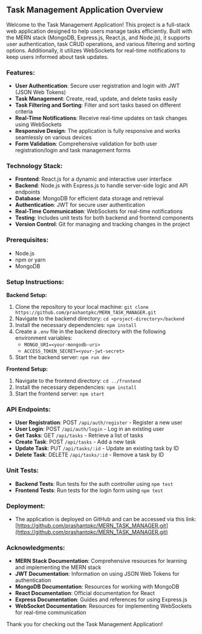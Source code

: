 ## Task Management Application Overview

Welcome to the Task Management Application! This project is a full-stack web application designed to help users manage tasks efficiently. Built with the MERN stack (MongoDB, Express.js, React.js, and Node.js), it supports user authentication, task CRUD operations, and various filtering and sorting options. Additionally, it utilizes WebSockets for real-time notifications to keep users informed about task updates.

### Features:

- **User Authentication**: Secure user registration and login with JWT (JSON Web Tokens)
- **Task Management**: Create, read, update, and delete tasks easily
- **Task Filtering and Sorting**: Filter and sort tasks based on different criteria
- **Real-Time Notifications**: Receive real-time updates on task changes using WebSockets
- **Responsive Design**: The application is fully responsive and works seamlessly on various devices
- **Form Validation**: Comprehensive validation for both user registration/login and task management forms

### Technology Stack:

- **Frontend**: React.js for a dynamic and interactive user interface
- **Backend**: Node.js with Express.js to handle server-side logic and API endpoints
- **Database**: MongoDB for efficient data storage and retrieval
- **Authentication**: JWT for secure user authentication
- **Real-Time Communication**: WebSockets for real-time notifications
- **Testing**: Includes unit tests for both backend and frontend components
- **Version Control**: Git for managing and tracking changes in the project

### Prerequisites:

- Node.js
- npm or yarn
- MongoDB

### Setup Instructions:

**Backend Setup:**

1. Clone the repository to your local machine: `git clone https://github.com/prashantpkc/MERN_TASK_MANAGER.git`
2. Navigate to the backend directory: `cd <project-directory>/backend`
3. Install the necessary dependencies: `npm install`
4. Create a `.env` file in the backend directory with the following environment variables:
    - `MONGO_URI=<your-mongodb-uri>`
    - `ACCESS_TOKEN_SECRET=<your-jwt-secret>`
5. Start the backend server: `npm run dev`

**Frontend Setup:**

1. Navigate to the frontend directory: `cd ../frontend`
2. Install the necessary dependencies: `npm install`
3. Start the frontend server: `npm start`

### API Endpoints:

- **User Registration**: POST `/api/auth/register` - Register a new user
- **User Login**: POST `/api/auth/login` - Log in an existing user
- **Get Tasks**: GET `/api/tasks` - Retrieve a list of tasks
- **Create Task**: POST `/api/tasks` - Add a new task
- **Update Task**: PUT `/api/tasks/:id` - Update an existing task by ID
- **Delete Task**: DELETE `/api/tasks/:id` - Remove a task by ID

### Unit Tests:

- **Backend Tests**: Run tests for the auth controller using `npm test`
- **Frontend Tests**: Run tests for the login form using `npm test`

### Deployment:

- The application is deployed on GitHub and can be accessed via this link: [https://github.com/prashantpkc/MERN_TASK_MANAGER.git](https://github.com/prashantpkc/MERN_TASK_MANAGER.git)

### Acknowledgments:

- **MERN Stack Documentation**: Comprehensive resources for learning and implementing the MERN stack
- **JWT Documentation**: Information on using JSON Web Tokens for authentication
- **MongoDB Documentation**: Resources for working with MongoDB
- **React Documentation**: Official documentation for React
- **Express Documentation**: Guides and references for using Express.js
- **WebSocket Documentation**: Resources for implementing WebSockets for real-time communication

Thank you for checking out the Task Management Application!

